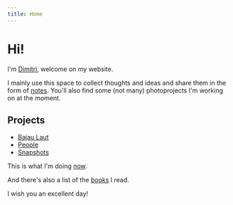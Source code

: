 ```yaml
---
title: Home
---
```


<!--
{% for post in site.posts %}
<header>
    <h2 class="post-title"><a href="./notes/">{{ post.title }}</a></h2>
    <p class="post-date"><small>{{ post.date | date_to_string }}</small></p>
</header>

<article>
{{ post.content }}
</article>

<p class="meta"><small>
{% for tag in post.tags %}
#{{ tag }}
{% endfor %}
</p></small>

{% endfor %}
-->

# Hi!

I'm [Dimitri](/me), welcome on my website.

I mainly use this space to collect thoughts and ideas and share them in the form of [notes](/notes). You'll also find some (not many) photoprojects I'm working on at the moment.

## Projects

* [Bajau Laut](projects/bajau-laut)
* [People](projects/portraits)
* [Snapshots](projects/snapshots)

This is what I'm doing [now](/now).

And there's also a list of the [books](/books) I read.

I wish you an excellent day!

<!--
{% include image.html url="/assets/images/scottish.jpg" description="Scottish landscape" %}

{% include image.html url="/assets/images/geese.jpg" description="Geese flying out" %}
-->
